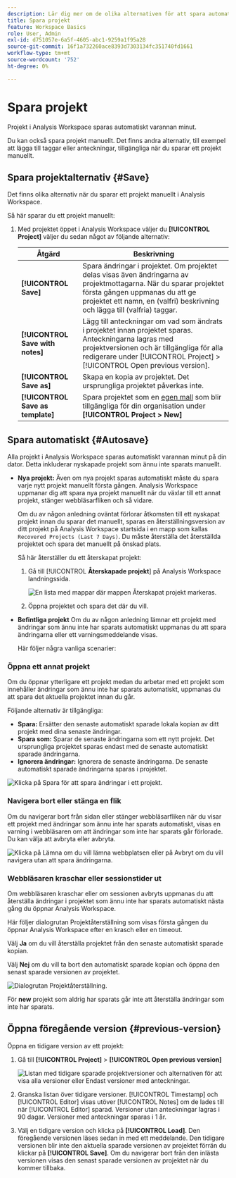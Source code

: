 ```yaml
---
description: Lär dig mer om de olika alternativen för att spara automatiskt, spara som, spara som mall och öppna tidigare versioner.
title: Spara projekt
feature: Workspace Basics
role: User, Admin
exl-id: d751057e-6a5f-4605-abc1-9259a1f95a28
source-git-commit: 16f1a732260ace8393d7303134fc351740fd1661
workflow-type: tm+mt
source-wordcount: '752'
ht-degree: 0%

---
```


# Spara projekt

Projekt i Analysis Workspace sparas automatiskt varannan minut.

Du kan också spara projekt manuellt. Det finns andra alternativ, till exempel att lägga till taggar eller anteckningar, tillgängliga när du sparar ett projekt manuellt.

## Spara projektalternativ {#Save}

Det finns olika alternativ när du sparar ett projekt manuellt i Analysis Workspace.

Så här sparar du ett projekt manuellt:

1. Med projektet öppet i Analysis Workspace väljer du **[!UICONTROL Project]** väljer du sedan något av följande alternativ:

   | Åtgärd | Beskrivning |
   |---|---| 
   | **[!UICONTROL Save]** | Spara ändringar i projektet. Om projektet delas visas även ändringarna av projektmottagarna. När du sparar projektet första gången uppmanas du att ge projektet ett namn, en (valfri) beskrivning och lägga till (valfria) taggar. |
   | **[!UICONTROL Save with notes]** | Lägg till anteckningar om vad som ändrats i projektet innan projektet sparas. Anteckningarna lagras med projektversionen och är tillgängliga för alla redigerare under [!UICONTROL Project] > [!UICONTROL Open previous version]. |
   | **[!UICONTROL Save as]** | Skapa en kopia av projektet. Det ursprungliga projektet påverkas inte. |
   | **[!UICONTROL Save as template]** | Spara projektet som en [egen mall](https://experienceleague.adobe.com/docs/analytics/analyze/analysis-workspace/build-workspace-project/starter-projects.html) som blir tillgängliga för din organisation under **[!UICONTROL Project > New]** |

## Spara automatiskt {#Autosave}

Alla projekt i Analysis Workspace sparas automatiskt varannan minut på din dator. Detta inkluderar nyskapade projekt som ännu inte sparats manuellt.

* **Nya projekt:** Även om nya projekt sparas automatiskt måste du spara varje nytt projekt manuellt första gången. Analysis Workspace uppmanar dig att spara nya projekt manuellt när du växlar till ett annat projekt, stänger webbläsarfliken och så vidare.

  Om du av någon anledning oväntat förlorar åtkomsten till ett nyskapat projekt innan du sparar det manuellt, sparas en återställningsversion av ditt projekt på Analysis Workspace startsida i en mapp som kallas `Recovered Projects (Last 7 Days)`. Du måste återställa det återställda projektet och spara det manuellt på önskad plats.

  Så här återställer du ett återskapat projekt:

   1. Gå till [!UICONTROL **Återskapade projekt**] på Analysis Workspace landningssida.

      ![En lista med mappar där mappen Återskapat projekt markeras.](assets/recovered-folder.png)

   1. Öppna projektet och spara det där du vill.


* **Befintliga projekt** Om du av någon anledning lämnar ett projekt med ändringar som ännu inte har sparats automatiskt uppmanas du att spara ändringarna eller ett varningsmeddelande visas.

  Här följer några vanliga scenarier:

### Öppna ett annat projekt

Om du öppnar ytterligare ett projekt medan du arbetar med ett projekt som innehåller ändringar som ännu inte har sparats automatiskt, uppmanas du att spara det aktuella projektet innan du går.

Följande alternativ är tillgängliga:

* **Spara:** Ersätter den senaste automatiskt sparade lokala kopian av ditt projekt med dina senaste ändringar.
* **Spara som:** Sparar de senaste ändringarna som ett nytt projekt. Det ursprungliga projektet sparas endast med de senaste automatiskt sparade ändringarna.
* **Ignorera ändringar:** Ignorera de senaste ändringarna. De senaste automatiskt sparade ändringarna sparas i projektet.

![Klicka på Spara för att spara ändringar i ett projekt.](assets/existing-save.png)

### Navigera bort eller stänga en flik

Om du navigerar bort från sidan eller stänger webbläsarfliken när du visar ett projekt med ändringar som ännu inte har sparats automatiskt, visas en varning i webbläsaren om att ändringar som inte har sparats går förlorade. Du kan välja att avbryta eller avbryta.

![Klicka på Lämna om du vill lämna webbplatsen eller på Avbryt om du vill navigera utan att spara ändringarna. ](assets/browser-image.png)

### Webbläsaren kraschar eller sessionstider ut

Om webbläsaren kraschar eller om sessionen avbryts uppmanas du att återställa ändringar i projektet som ännu inte har sparats automatiskt nästa gång du öppnar Analysis Workspace.

Här följer dialogrutan Projektåterställning som visas första gången du öppnar Analysis Workspace efter en krasch eller en timeout.

Välj **Ja** om du vill återställa projektet från den senaste automatiskt sparade kopian.

Välj **Nej** om du vill ta bort den automatiskt sparade kopian och öppna den senast sparade versionen av projektet.

![Dialogrutan Projektåterställning.](assets/project-recovery.png)

För **new** projekt som aldrig har sparats går inte att återställa ändringar som inte har sparats.

## Öppna föregående version {#previous-version}

Öppna en tidigare version av ett projekt:

1. Gå till **[!UICONTROL Project]** > **[!UICONTROL Open previous version]**

   ![Listan med tidigare sparade projektversioner och alternativen för att visa alla versioner eller Endast versioner med anteckningar.](assets/previous-versions.png)

1. Granska listan över tidigare versioner.
   [!UICONTROL Timestamp] och [!UICONTROL Editor] visas utöver [!UICONTROL Notes] om de lades till när [!UICONTROL Editor] sparad. Versioner utan anteckningar lagras i 90 dagar. Versioner med anteckningar sparas i 1 år.
1. Välj en tidigare version och klicka på **[!UICONTROL Load]**.
Den föregående versionen läses sedan in med ett meddelande. Den tidigare versionen blir inte den aktuella sparade versionen av projektet förrän du klickar på **[!UICONTROL Save]**. Om du navigerar bort från den inlästa versionen visas den senast sparade versionen av projektet när du kommer tillbaka.
